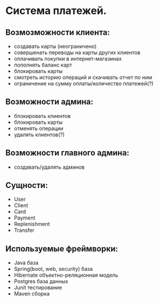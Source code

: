 # Система платежей.

## **Возмозможности клиента:**

* создавать карты (неограничено)
* совершенать переводы на карты других клиентов
* оплачивать покупки в интернет-магазинах
* пополнять баланс карт
* блокировать карты
* смотреть историю операций и скачивать отчет по ним
* ограничение на сумму оплаты/количество платежей(?)


## Возможности админа:

* блокировать клиентов
* блокировать карты
* отменять операции
* удалять клиентов(?)

## Возможности главного админа:

* создавать/удалять админов

## Сущности: 

* User
* Client
* Card
* Payment
* Replenishment
* Transfer

## Используемые фреймворки:

* Java база
* Spring(boot, web, security) база
* Hibernate объектно-реляционная модель
* Postgres база данных
* Junit тестирование
* Maven сборка

